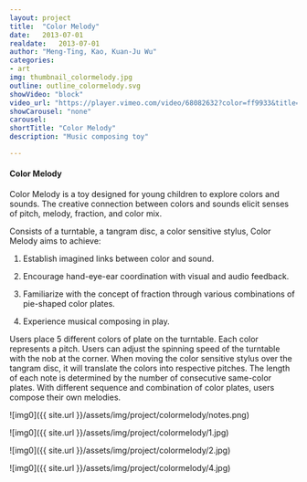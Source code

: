 ```yaml
---
layout: project
title:  "Color Melody"
date:   2013-07-01
realdate:	2013-07-01
author: "Meng-Ting, Kao, Kuan-Ju Wu"
categories:
- art
img: thumbnail_colormelody.jpg
outline: outline_colormelody.svg
showVideo: "block"
video_url: "https://player.vimeo.com/video/68082632?color=ff9933&title=0&byline=0&portrait=0"
showCarousel: "none"
carousel:
shortTitle: "Color Melody"
description: "Music composing toy"

---
```

#### Color Melody ####

Color Melody is a toy designed for young children to explore colors and sounds. The creative connection between colors and sounds elicit senses of pitch, melody, fraction, and color mix.

Consists of a turntable, a tangram disc, a color sensitive stylus, Color Melody aims to achieve:

1. Establish imagined links between color and sound.

2. Encourage hand-eye-ear coordination with visual and audio feedback.

3. Familiarize with the concept of fraction through various combinations of pie-shaped color plates.

4. Experience musical composing in play.

​Users ﻿place 5 different colors of plate on the turntable. Each color represents a pitch. Users can adjust the spinning speed of the turntable with the nob at the corner. When moving the color sensitive stylus over the tangram disc, it will translate the colors into respective pitches. The length of each note is determined by the number of consecutive same-color plates. With different sequence and combination of color plates, users  ﻿compose their own melodies.

![img0]({{ site.url }}/assets/img/project/colormelody/notes.png)

![img0]({{ site.url }}/assets/img/project/colormelody/1.jpg)

![img0]({{ site.url }}/assets/img/project/colormelody/2.jpg)

![img0]({{ site.url }}/assets/img/project/colormelody/4.jpg)
